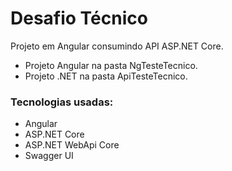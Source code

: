 # Desafio Técnico

Projeto em Angular consumindo API ASP.NET Core.

* Projeto Angular na pasta NgTesteTecnico.
* Projeto .NET na pasta ApiTesteTecnico.

### Tecnologias usadas:
* Angular
* ASP.NET Core
* ASP.NET WebApi Core
* Swagger UI